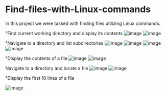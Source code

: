 # Find-files-with-Linux-commands
In this project we were tasked with finding files utilizing Linux commands.

°Find current working directory and display its contents
![image](https://github.com/MarcoSantibanez/Find-files-with-Linux-commands/assets/138132151/0415c449-e793-4346-ae15-c01b14d4d275)
![image](https://github.com/MarcoSantibanez/Find-files-with-Linux-commands/assets/138132151/2f8cfd14-8337-407e-bc1b-9e58c104307e)

°Navigate to a directory and list subdirectories
![image](https://github.com/MarcoSantibanez/Find-files-with-Linux-commands/assets/138132151/dc99bc85-bb1d-4ae1-8e44-55bd4fee8990)
![image](https://github.com/MarcoSantibanez/Find-files-with-Linux-commands/assets/138132151/c20ebca8-95a3-4901-9e52-f56ec3e75ace)
![image](https://github.com/MarcoSantibanez/Find-files-with-Linux-commands/assets/138132151/e3a85eeb-f2c8-47bc-9ecf-c5ec6c1073a2)
![image](https://github.com/MarcoSantibanez/Find-files-with-Linux-commands/assets/138132151/fa566870-bf54-4de3-a0d3-e4cb6eb8fa42)


°Display the contents of a file
![image](https://github.com/MarcoSantibanez/Find-files-with-Linux-commands/assets/138132151/f08e0d15-3ee8-43d2-825e-ef65403fe157)
![image](https://github.com/MarcoSantibanez/Find-files-with-Linux-commands/assets/138132151/b684fe00-9bf5-48ab-8299-55d31189c890)

Navigate to a directory and locate a file
![image](https://github.com/MarcoSantibanez/Find-files-with-Linux-commands/assets/138132151/dd468cf1-a28c-4c6e-a9b9-1337efd97733)
![image](https://github.com/MarcoSantibanez/Find-files-with-Linux-commands/assets/138132151/54f2d01c-4aac-40e2-9180-3a248c3aaca5)


°Display the first 10 lines of a file

![image](https://github.com/MarcoSantibanez/Find-files-with-Linux-commands/assets/138132151/e1034366-1f6e-466f-90c2-fc9bcf795f0a)



